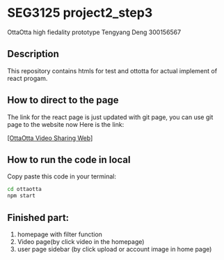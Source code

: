 # SEG3125 project2_step3 
OttaOtta high fiedality prototype
Tengyang Deng 300156567

## Description
This repository contains htmls for test and ottotta for actual implement of react progam. 

## How to direct to the page
The link for the react page is just updated with git page, you can use git page to the website now
Here is the link: 

[[OttaOtta Video Sharing Web]](https://tydeng.github.io/OttaOttaVideoSharingWeb/)


## How to run the code in local
Copy paste this code in your terminal:
```cmd
cd ottaotta
npm start
```
## Finished part:
1. homepage with filter function
2. Video page(by click video in the homepage)
3. user page sidebar (by click upload or account image in home page)

